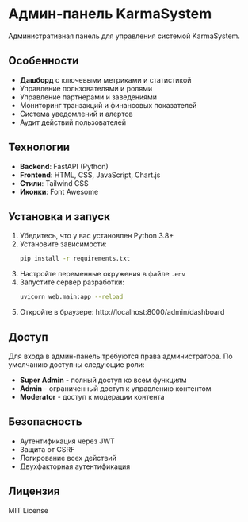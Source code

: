 # Админ-панель KarmaSystem

Административная панель для управления системой KarmaSystem.

## Особенности

- **Дашборд** с ключевыми метриками и статистикой
- Управление пользователями и ролями
- Управление партнерами и заведениями
- Мониторинг транзакций и финансовых показателей
- Система уведомлений и алертов
- Аудит действий пользователей

## Технологии

- **Backend**: FastAPI (Python)
- **Frontend**: HTML, CSS, JavaScript, Chart.js
- **Стили**: Tailwind CSS
- **Иконки**: Font Awesome

## Установка и запуск

1. Убедитесь, что у вас установлен Python 3.8+
2. Установите зависимости:
   ```bash
   pip install -r requirements.txt
   ```
3. Настройте переменные окружения в файле `.env`
4. Запустите сервер разработки:
   ```bash
   uvicorn web.main:app --reload
   ```
5. Откройте в браузере: http://localhost:8000/admin/dashboard

## Доступ

Для входа в админ-панель требуются права администратора. 
По умолчанию доступны следующие роли:

- **Super Admin** - полный доступ ко всем функциям
- **Admin** - ограниченный доступ к управлению контентом
- **Moderator** - доступ к модерации контента

## Безопасность

- Аутентификация через JWT
- Защита от CSRF
- Логирование всех действий
- Двухфакторная аутентификация

## Лицензия

MIT License
